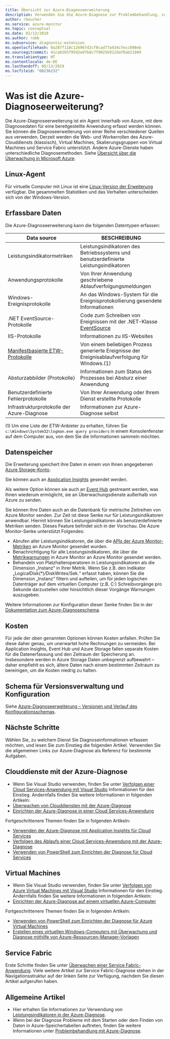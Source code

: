 ```yaml
---
title: Übersicht zur Azure-Diagnoseerweiterung
description: Verwenden Sie die Azure-Diagnose zur Problembehandlung, zur Leistungsmessung, zur Überwachung und zur Datenverkehrsanalyse in Clouddiensten, virtuellen Maschinen und Service Fabric.
author: rboucher
ms.service: azure-monitor
ms.topic: conceptual
ms.date: 02/13/2019
ms.author: robb
ms.subservice: diagnostic-extension
ms.openlocfilehash: 8a287f118c126967d2cf8cad77a434cfecc098eb
ms.sourcegitcommit: 41ca82b5f95d2e07b0c7f9025b912daf0ab21909
ms.translationtype: HT
ms.contentlocale: de-DE
ms.lasthandoff: 06/13/2019
ms.locfileid: "60236232"
---
```

# <a name="what-is-azure-diagnostics-extension"></a>Was ist die Azure-Diagnoseerweiterung?
Die Azure-Diagnoseerweiterung ist ein Agent innerhalb von Azure, mit dem Diagnosedaten für eine bereitgestellte Anwendung erfasst werden können. Sie können die Diagnoseerweiterung von einer Reihe verschiedener Quellen aus verwenden. Derzeit werden die Web- und Workerrollen des Azure-Clouddiensts (klassisch), Virtual Machines, Skalierungsgruppen von Virtual Machines und Service Fabric unterstützt. Andere Azure-Dienste haben unterschiedliche Diagnosemethoden. Siehe [Übersicht über die Überwachung in Microsoft Azure](../../azure-monitor/overview.md).

## <a name="linux-agent"></a>Linux-Agent
Für virtuelle Computer mit Linux ist eine [Linux-Version der Erweiterung](../../virtual-machines/extensions/diagnostics-linux.md) verfügbar. Die gesammelten Statistiken und das Verhalten unterscheiden sich von der Windows-Version.

## <a name="data-you-can-collect"></a>Erfassbare Daten
Die Azure-Diagnoseerweiterung kann die folgenden Datentypen erfassen:

| Data source | BESCHREIBUNG |
| --- | --- |
| Leistungsindikatormetriken |Leistungsindikatoren des Betriebssystems und benutzerdefinierte Leistungsindikatoren |
| Anwendungsprotokolle |Von Ihrer Anwendung geschriebene Ablaufverfolgungsmeldungen |
| Windows-Ereignisprotokolle |An das Windows-System für die Ereignisprotokollierung gesendete Informationen |
| .NET EventSource-Protokolle |Code zum Schreiben von Ereignissen mit der .NET-Klasse [EventSource](https://msdn.microsoft.com/library/system.diagnostics.tracing.eventsource.aspx) |
| IIS-Protokolle |Informationen zu IIS-Websites |
| [Manifestbasierte ETW-Protokolle](https://docs.microsoft.com/windows/desktop/etw/about-event-tracing) |Von einem beliebigen Prozess generierte Ereignisse der Ereignisablaufverfolgung für Windows.(1) |
| Absturzabbilder (Protokolle) |Informationen zum Status des Prozesses bei Absturz einer Anwendung |
| Benutzerdefinierte Fehlerprotokolle |Von Ihrer Anwendung oder Ihrem Dienst erstellte Protokolle |
| Infrastrukturprotokolle der Azure-Diagnose |Informationen zur Azure-Diagnose selbst |

(1) Um eine Liste der ETW-Anbieter zu erhalten, führen Sie `c:\Windows\System32\logman.exe query providers` in einem Konsolenfenster auf dem Computer aus, von dem Sie die Informationen sammeln möchten.

## <a name="data-storage"></a>Datenspeicher
Die Erweiterung speichert ihre Daten in einem von Ihnen angegebenen [Azure Storage-Konto](diagnostics-extension-to-storage.md).

Sie können auch an [Application Insights](../../azure-monitor/app/cloudservices.md) gesendet werden. 

Als weitere Option können sie auch an [Event Hub](../../event-hubs/event-hubs-about.md) gestreamt werden, was Ihnen wiederum ermöglicht, sie an Überwachungsdienste außerhalb von Azure zu senden.

Sie können Ihre Daten auch an die Datenbank für metrische Zeitreihen von Azure Monitor senden. Zur Zeit ist diese Senke nur für Leistungsindikatoren anwendbar. Hiermit können Sie Leistungsindikatoren als benutzerdefinierte Metriken senden. Dieses Feature befindet sich in der Vorschau. Die Azure Monitor-Senke unterstützt Folgendes:
* Abrufen aller Leistungsindikatoren, die über die [APIs der Azure Monitor-Metriken](https://docs.microsoft.com/rest/api/monitor/) an Azure Monitor gesendet wurden.
* Benachrichtigung für alle Leistungsindikatoren, die über die [Metrikwarnungen](../../azure-monitor/platform/alerts-overview.md) in Azure Monitor an Azure Monitor gesendet werden.
* Behandeln von Platzhalteroperatoren in Leistungsindikatoren als die Dimension „Instanz“ in Ihrer Metrik.  Wenn Sie z.B. den Indikator „LogicalDisk(\*)/DiskWrites/Sek.“ erfasst haben, können Sie die Dimension „Instanz“ filtern und aufteilen, um für jeden logischen Datenträger auf dem virtuellen Computer (z.B. C:) Schreibvorgänge pro Sekunde darzustellen oder hinsichtlich dieser Vorgänge Warnungen auszugeben.

Weitere Informationen zur Konfiguration dieser Senke finden Sie in der [Dokumentation zum Azure-Diagnoseschema](diagnostics-extension-schema-1dot3.md).

## <a name="costs"></a>Kosten
Für jede der oben genannten Optionen können Kosten anfallen. Prüfen Sie diese daher genau, um unerwartet hohe Rechnungen zu vermeiden.  Bei Application Insights, Event Hub und Azure Storage fallen separate Kosten für die Datenerfassung und den Zeitraum der Speicherung an. Insbesondere werden in Azure Storage Daten unbegrenzt aufbewahrt – daher empfiehlt es sich, ältere Daten nach einem bestimmten Zeitraum zu bereinigen, um die Kosten niedrig zu halten.    

## <a name="versioning-and-configuration-schema"></a>Schema für Versionsverwaltung und Konfiguration
Siehe [Azure-Diagnoseerweiterung – Versionen und Verlauf des Konfigurationsschemas](diagnostics-extension-schema.md).


## <a name="next-steps"></a>Nächste Schritte
Wählen Sie, zu welchem Dienst Sie Diagnoseinformationen erfassen möchten, und lesen Sie zum Einstieg die folgenden Artikel. Verwenden Sie die allgemeinen Links zur Azure-Diagnose als Referenz für bestimmte Aufgaben.

## <a name="cloud-services-using-azure-diagnostics"></a>Clouddienste mit der Azure-Diagnose
* Wenn Sie Visual Studio verwenden, finden Sie unter [Verfolgen einer Cloud Services-Anwendung mit Visual Studio](/visualstudio/azure/vs-azure-tools-debug-cloud-services-virtual-machines) Informationen für den Einstieg. Andernfalls finden Sie weitere Informationen in folgenden Artikeln:
* [Überwachen von Clouddiensten mit der Azure-Diagnose](../../cloud-services/cloud-services-how-to-monitor.md)
* [Einrichten der Azure-Diagnose in einer Cloud Services-Anwendung](../../cloud-services/cloud-services-dotnet-diagnostics.md)

Fortgeschrittenere Themen finden Sie in folgenden Artikeln:

* [Verwenden der Azure-Diagnose mit Application Insights für Cloud Services](../../azure-monitor/app/cloudservices.md)
* [Verfolgen des Ablaufs einer Cloud Services-Anwendung mit der Azure-Diagnose](../../cloud-services/cloud-services-dotnet-diagnostics-trace-flow.md)
* [Verwenden von PowerShell zum Einrichten der Diagnose für Cloud Services](../../virtual-machines/extensions/diagnostics-windows.md?toc=%2fazure%2fvirtual-machines%2fwindows%2ftoc.json)

## <a name="virtual-machines"></a>Virtual Machines
* Wenn Sie Visual Studio verwenden, finden Sie unter [Verfolgen von Azure Virtual Machines mit Visual Studio](/visualstudio/azure/vs-azure-tools-debug-cloud-services-virtual-machines) Informationen für den Einstieg. Andernfalls finden Sie weitere Informationen in folgenden Artikeln:
* [Einrichten der Azure-Diagnose auf einem virtuellen Azure-Computer](/azure/vs-azure-tools-diagnostics-for-cloud-services-and-virtual-machines)

Fortgeschrittenere Themen finden Sie in folgenden Artikeln:

* [Verwenden von PowerShell zum Einrichten der Diagnose für Azure Virtual Machines](../../virtual-machines/extensions/diagnostics-windows.md?toc=%2fazure%2fvirtual-machines%2fwindows%2ftoc.json)
* [Erstellen eines virtuellen Windows-Computers mit Überwachung und Diagnose mithilfe von Azure-Ressourcen-Manager-Vorlagen](../../virtual-machines/extensions/diagnostics-template.md?toc=%2fazure%2fvirtual-machines%2fwindows%2ftoc.json)

## <a name="service-fabric"></a>Service Fabric
Erste Schritte finden Sie unter [Überwachen einer Service Fabric-Anwendung](../../service-fabric/service-fabric-diagnostics-how-to-monitor-and-diagnose-services-locally.md). Viele weitere Artikel zur Service Fabric-Diagnose stehen in der Navigationsstruktur auf der linken Seite zur Verfügung, nachdem Sie diesen Artikel aufgerufen haben.

## <a name="general-articles"></a>Allgemeine Artikel
* Hier erhalten Sie Informationen zur Verwendung von [Leistungsindikatoren in der Azure-Diagnose](../../cloud-services/diagnostics-performance-counters.md).
* Wenn bei der Diagnose Probleme mit dem Starten oder dem Finden von Daten in Azure-Speichertabellen auftreten, finden Sie weitere Informationen unter [Problembehandlung mit Azure-Diagnose](diagnostics-extension-troubleshooting.md).

